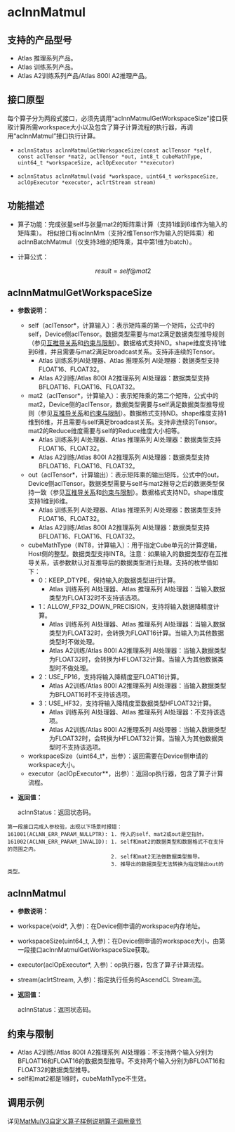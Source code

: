 # aclnnMatmul

## 支持的产品型号

- Atlas 推理系列产品。
- Atlas 训练系列产品。
- Atlas A2训练系列产品/Atlas 800I A2推理产品。

## 接口原型

每个算子分为两段式接口，必须先调用“aclnnMatmulGetWorkspaceSize”接口获取计算所需workspace大小以及包含了算子计算流程的执行器，再调用“aclnnMatmul”接口执行计算。

- `aclnnStatus aclnnMatmulGetWorkspaceSize(const aclTensor *self, const aclTensor *mat2, aclTensor *out, int8_t cubeMathType, uint64_t *workspaceSize, aclOpExecutor **executor)`

- `aclnnStatus aclnnMatmul(void *workspace, uint64_t workspaceSize, aclOpExecutor *executor, aclrtStream stream)`

## 功能描述

- 算子功能：完成张量self与张量mat2的矩阵乘计算（支持1维到6维作为输入的矩阵乘）。
  相似接口有aclnnMm（支持2维Tensor作为输入的矩阵乘）和aclnnBatchMatmul（仅支持3维的矩阵乘，其中第1维为batch）。
- 计算公式：

  $$
  result=self @ mat2
  $$

## aclnnMatmulGetWorkspaceSize
- **参数说明：**

  - self（aclTensor*，计算输入）：表示矩阵乘的第一个矩阵，公式中的self，Device侧aclTensor。数据类型需要与mat2满足数据类型推导规则（参见[互推导关系](./互推导关系.md)和[约束与限制](#约束与限制)）。数据格式支持ND。shape维度支持1维到6维，并且需要与mat2满足broadcast关系。支持非连续的Tensor。
    - Atlas 训练系列AI处理器、Atlas 推理系列 AI处理器：数据类型支持FLOAT16、FLOAT32。
    - Atlas A2训练/Atlas 800I A2推理系列 AI处理器：数据类型支持BFLOAT16、FLOAT16、FLOAT32。
  - mat2（aclTensor*，计算输入）：表示矩阵乘的第二个矩阵，公式中的mat2，Device侧的aclTensor，数据类型需要与self满足数据类型推导规则（参见[互推导关系](./互推导关系.md)和[约束与限制](#约束与限制)）。数据格式支持ND。shape维度支持1维到6维，并且需要与self满足broadcast关系。支持非连续的Tensor。mat2的Reduce维度需要与self的Reduce维度大小相等。
    - Atlas 训练系列 AI处理器、Atlas 推理系列 AI处理器：数据类型支持FLOAT16、FLOAT32。
    - Atlas A2训练/Atlas 800I A2推理系列 AI处理器：数据类型支持BFLOAT16、FLOAT16、FLOAT32。
  - out（aclTensor*，计算输出）：表示矩阵乘的输出矩阵，公式中的out，Device侧aclTensor。数据类型需要与self与mat2推导之后的数据类型保持一致（参见[互推导关系](./互推导关系.md)和[约束与限制](#约束与限制)）。数据格式支持ND。shape维度支持1维到6维。
    - Atlas 训练系列 AI处理器、Atlas 推理系列 AI处理器：数据类型支持FLOAT16、FLOAT32。
    - Atlas A2训练/Atlas 800I A2推理系列 AI处理器：数据类型支持BFLOAT16、FLOAT16、FLOAT32。
  - cubeMathType（INT8，计算输入）：用于指定Cube单元的计算逻辑，Host侧的整型。数据类型支持INT8。注意：如果输入的数据类型存在互推导关系，该参数默认对互推导后的数据类型进行处理。支持的枚举值如下：
    * 0：KEEP_DTYPE，保持输入的数据类型进行计算。
      * Atlas 训练系列 AI处理器、Atlas 推理系列 AI处理器：当输入数据类型为FLOAT32时不支持该选项。
    * 1：ALLOW_FP32_DOWN_PRECISION，支持将输入数据降精度计算。
      * Atlas 训练系列 AI处理器、Atlas 推理系列 AI处理器：当输入数据类型为FLOAT32时，会转换为FLOAT16计算。当输入为其他数据类型时不做处理。
      * Atlas A2训练/Atlas 800I A2推理系列 AI处理器：当输入数据类型为FLOAT32时，会转换为HFLOAT32计算。当输入为其他数据类型时不做处理。
    * 2：USE_FP16，支持将输入降精度至FLOAT16计算。
      * Atlas A2训练/Atlas 800I A2推理系列 AI处理器：当输入数据类型为BFLOAT16时不支持该选项。
    * 3：USE_HF32，支持将输入降精度至数据类型HFLOAT32计算。
      * Atlas 训练系列 AI处理器、Atlas 推理系列 AI处理器：不支持该选项。
      * Atlas A2训练/Atlas 800I A2推理系列 AI处理器：当输入数据类型为FLOAT32时，会转换为HFLOAT32计算。当输入为其他数据类型时不支持该选项。
  - workspaceSize（uint64_t*，出参）：返回需要在Device侧申请的workspace大小。
  - executor（aclOpExecutor**，出参）：返回op执行器，包含了算子计算流程。

- **返回值：**

  aclnnStatus：返回状态码。

```
第一段接口完成入参校验，出现以下场景时报错：
161001(ACLNN_ERR_PARAM_NULLPTR): 1. 传入的self、mat2或out是空指针。
161002(ACLNN_ERR_PARAM_INVALID): 1. self和mat2的数据类型和数据格式不在支持的范围之内。
                                 2. self和mat2无法做数据类型推导。
                                 3. 推导出的数据类型无法转换为指定输出out的类型。
```


## aclnnMatmul

- **参数说明：**

- workspace(void*, 入参)：在Device侧申请的workspace内存地址。
- workspaceSize(uint64_t, 入参)：在Device侧申请的workspace大小，由第一段接口aclnnMatmulGetWorkspaceSize获取。
- executor(aclOpExecutor*, 入参)：op执行器，包含了算子计算流程。
- stream(aclrtStream, 入参)：指定执行任务的AscendCL Stream流。

- **返回值：**

  aclnnStatus：返回状态码。

## 约束与限制
- Atlas A2训练/Atlas 800I A2推理系列 AI处理器：不支持两个输入分别为BFLOAT16和FLOAT16的数据类型推导。不支持两个输入分别为BFLOAT16和FLOAT32的数据类型推导。
- self和mat2都是1维时，cubeMathType不生效。

## 调用示例

详见[MatMulV3自定义算子样例说明算子调用章节](../README.md#算子调用)

